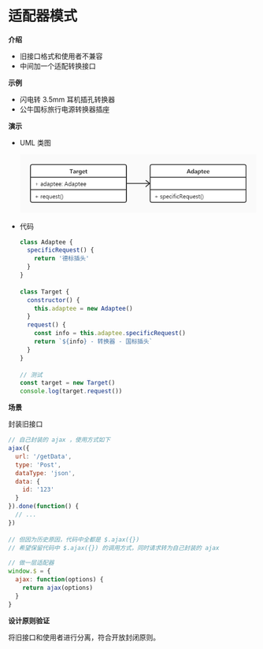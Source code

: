 # 适配器模式

**介绍**

- 旧接口格式和使用者不兼容
- 中间加一个适配转换接口



**示例**

- 闪电转 3.5mm 耳机插孔转换器
- 公牛国标旅行电源转换器插座



**演示**

- UML 类图

  ![](https://github.com/negrochn/study-imooc/blob/master/255/img/uml-adapter.jpg?raw=true)

- 代码

  ```js
  class Adaptee {
    specificRequest() {
      return '德标插头'
    }
  }

  class Target {
    constructor() {
      this.adaptee = new Adaptee()
    }
    request() {
      const info = this.adaptee.specificRequest()
      return `${info} - 转换器 - 国标插头`
    }
  }

  // 测试
  const target = new Target()
  console.log(target.request())
  ```



**场景**

封装旧接口

```js
// 自己封装的 ajax ，使用方式如下
ajax({
  url: '/getData',
  type: 'Post',
  dataType: 'json',
  data: {
    id: '123'
  }
}).done(function() {
  // ...
})

// 但因为历史原因，代码中全都是 $.ajax({})
// 希望保留代码中 $.ajax({}) 的调用方式，同时请求转为自己封装的 ajax
```

```js
// 做一层适配器
window.$ = {
  ajax: function(options) {
    return ajax(options)
  }
}
```



**设计原则验证**

将旧接口和使用者进行分离，符合开放封闭原则。